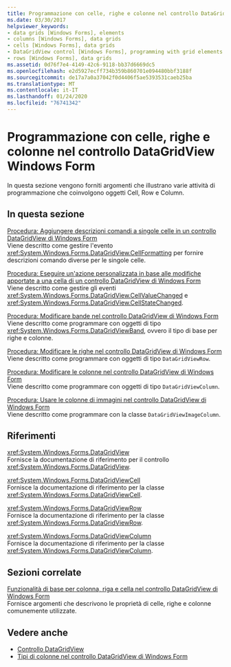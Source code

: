 ```yaml
---
title: Programmazione con celle, righe e colonne nel controllo DataGridView
ms.date: 03/30/2017
helpviewer_keywords:
- data grids [Windows Forms], elements
- columns [Windows Forms], data grids
- cells [Windows Forms], data grids
- DataGridView control [Windows Forms], programming with grid elements
- rows [Windows Forms], data grids
ms.assetid: 0d76f7e4-4149-42c6-9118-bb37d6669dc5
ms.openlocfilehash: e2d5927ecff734b359b860701e094480bbf3188f
ms.sourcegitcommit: de17a7a0a37042f0d4406f5ae5393531caeb25ba
ms.translationtype: MT
ms.contentlocale: it-IT
ms.lasthandoff: 01/24/2020
ms.locfileid: "76741342"
---
```

# <a name="programming-with-cells-rows-and-columns-in-the-windows-forms-datagridview-control"></a>Programmazione con celle, righe e colonne nel controllo DataGridView Windows Form
In questa sezione vengono forniti argomenti che illustrano varie attività di programmazione che coinvolgono oggetti Cell, Row e Column.  
  
## <a name="in-this-section"></a>In questa sezione  
 [Procedura: Aggiungere descrizioni comandi a singole celle in un controllo DataGridView di Windows Form](add-tooltips-to-individual-cells-in-a-wf-datagridview-control.md)  
 Viene descritto come gestire l'evento <xref:System.Windows.Forms.DataGridView.CellFormatting> per fornire descrizioni comando diverse per le singole celle.  
  
 [Procedura: Eseguire un'azione personalizzata in base alle modifiche apportate a una cella di un controllo DataGridView di Windows Form](perform-a-custom-action-based-on-changes-in-a-cell-of-a-datagrid.md)  
 Viene descritto come gestire gli eventi <xref:System.Windows.Forms.DataGridView.CellValueChanged> e <xref:System.Windows.Forms.DataGridView.CellStateChanged>.  
  
 [Procedura: Modificare bande nel controllo DataGridView di Windows Form](how-to-manipulate-bands-in-the-windows-forms-datagridview-control.md)  
 Viene descritto come programmare con oggetti di tipo <xref:System.Windows.Forms.DataGridViewBand>, ovvero il tipo di base per righe e colonne.  
  
 [Procedura: Modificare le righe nel controllo DataGridView di Windows Form](how-to-manipulate-rows-in-the-windows-forms-datagridview-control.md)  
 Viene descritto come programmare con oggetti di tipo `DataGridViewRow`.  
  
 [Procedura: Modificare le colonne nel controllo DataGridView di Windows Form](how-to-manipulate-columns-in-the-windows-forms-datagridview-control.md)  
 Viene descritto come programmare con oggetti di tipo `DataGridViewColumn`.  
  
 [Procedura: Usare le colonne di immagini nel controllo DataGridView di Windows Form](how-to-work-with-image-columns-in-the-windows-forms-datagridview-control.md)  
 Viene descritto come programmare con la classe `DataGridViewImageColumn`.  
  
## <a name="reference"></a>Riferimenti  
 <xref:System.Windows.Forms.DataGridView>  
 Fornisce la documentazione di riferimento per il controllo <xref:System.Windows.Forms.DataGridView>.  
  
 <xref:System.Windows.Forms.DataGridViewCell>  
 Fornisce la documentazione di riferimento per la classe <xref:System.Windows.Forms.DataGridViewCell>.  
  
 <xref:System.Windows.Forms.DataGridViewRow>  
 Fornisce la documentazione di riferimento per la classe <xref:System.Windows.Forms.DataGridViewRow>.  
  
 <xref:System.Windows.Forms.DataGridViewColumn>  
 Fornisce la documentazione di riferimento per la classe <xref:System.Windows.Forms.DataGridViewColumn>.  
  
## <a name="related-sections"></a>Sezioni correlate  
 [Funzionalità di base per colonna, riga e cella nel controllo DataGridView di Windows Form](basic-column-row-and-cell-features-wf-datagridview-control.md)  
 Fornisce argomenti che descrivono le proprietà di celle, righe e colonne comunemente utilizzate.  
  
## <a name="see-also"></a>Vedere anche

- [Controllo DataGridView](datagridview-control-windows-forms.md)
- [Tipi di colonne nel controllo DataGridView di Windows Form](column-types-in-the-windows-forms-datagridview-control.md)
